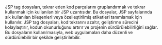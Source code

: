 
JSP tag dosyaları, tekrar eden kod parçalarını gruplandırmak ve tekrar kullanmak için kullanılan bir JSP uzantısıdır. Bu dosyalar, JSP sayfalarında sık kullanılan bileşenleri veya özelleştirilmiş etiketleri tanımlamak için kullanılır. JSP tag dosyaları, kod tekrarını azaltır, geliştirme sürecini kolaylaştırır, kodun okunurluğunu artırır ve projenin sürdürülebilirliğini sağlar. Bu dosyaların kullanılmasıyla, web uygulamaları daha düzenli ve sürdürülebilir bir şekilde geliştirilebilir.